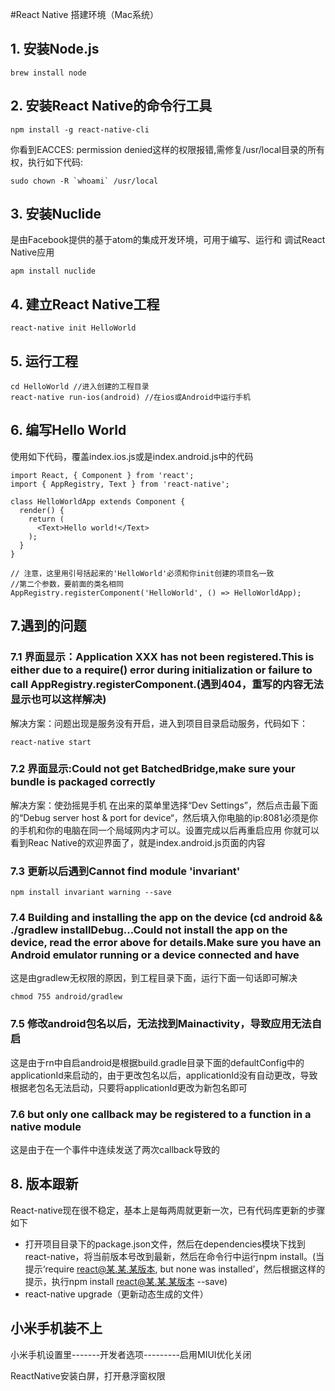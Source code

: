 #React Native 搭建环境（Mac系统）

## 1. 安装Node.js
```
brew install node
```
## 2. 安装React Native的命令行工具
```
npm install -g react-native-cli
```
你看到EACCES: permission denied这样的权限报错,需修复/usr/local目录的所有权，执行如下代码:

```
sudo chown -R `whoami` /usr/local
```
## 3. 安装Nuclide

是由Facebook提供的基于atom的集成开发环境，可用于编写、运行和 调试React Native应用

```
apm install nuclide
```
## 4. 建立React Native工程

```
react-native init HelloWorld
```
## 5. 运行工程

```
cd HelloWorld //进入创建的工程目录
react-native run-ios(android) //在ios或Android中运行手机

```

## 6. 编写Hello World

使用如下代码，覆盖index.ios.js或是index.android.js中的代码

```
import React, { Component } from 'react';
import { AppRegistry, Text } from 'react-native';

class HelloWorldApp extends Component {
  render() {
    return (
      <Text>Hello world!</Text>
    );
  }
}

// 注意，这里用引号括起来的'HelloWorld'必须和你init创建的项目名一致
//第二个参数，要前面的类名相同
AppRegistry.registerComponent('HelloWorld', () => HelloWorldApp);
```


## 7.遇到的问题


### 7.1 界面显示：Application XXX has not been registered.This is either due to a require() error during initialization or failure to call AppRegistry.registerComponent.(遇到404，重写的内容无法显示也可以这样解决)

解决方案：问题出现是服务没有开启，进入到项目目录启动服务，代码如下：

```
react-native start
```
### 7.2 界面显示:Could not get BatchedBridge,make sure your bundle is packaged correctly

解决方案：使劲摇晃手机 在出来的菜单里选择“Dev Settings”，然后点击最下面的“Debug server host & port for device“，然后填入你电脑的ip:8081必须是你的手机和你的电脑在同一个局域网内才可以。设置完成以后再重启应用 你就可以看到Reac Native的欢迎界面了，就是index.android.js页面的内容

### 7.3 更新以后遇到Cannot find module 'invariant'

```
npm install invariant warning --save
```
### 7.4 Building and installing the app on the device (cd android && ./gradlew installDebug...Could not install the app on the device, read the error above for details.Make sure you have an Android emulator running or a device connected and have

这是由gradlew无权限的原因，到工程目录下面，运行下面一句话即可解决

```
chmod 755 android/gradlew
```

### 7.5 修改android包名以后，无法找到Mainactivity，导致应用无法自启

这是由于rn中自启android是根据build.gradle目录下面的defaultConfig中的applicationId来启动的，由于更改包名以后，applicationId没有自动更改，导致根据老包名无法启动，只要将applicationId更改为新包名即可

### 7.6 but only one callback may be registered to a function in a native module

这是由于在一个事件中连续发送了两次callback导致的

## 8. 版本跟新

React-native现在很不稳定，基本上是每两周就更新一次，已有代码库更新的步骤如下


* 打开项目目录下的package.json文件，然后在dependencies模块下找到react-native，将当前版本号改到最新，然后在命令行中运行npm install。(当提示‘require react@某.某.某版本, but none was installed’，然后根据这样的提示，执行npm install react@某.某.某版本 --save)
* react-native upgrade（更新动态生成的文件）

## 小米手机装不上

小米手机设置里-------开发者选项---------启用MIUI优化关闭

ReactNative安装白屏，打开悬浮窗权限





